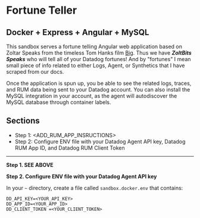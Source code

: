 # Fortune Teller

Docker + Express + Angular + MySQL
---
This sandbox serves a fortune telling Angular web application based on Zoltar Speaks from the timeless Tom Hanks film [Big](https://www.youtube.com/watch?v=Q6RK4479XD8).  Thus we have ***ZoltBits Speaks*** who will tell all of your Datadog fortunes!  And by "fortunes" I mean small piece of info related to either Logs, Agent, or Synthetics that I have scraped from our docs.


Once the application is spun up, you be able to see the related logs, traces, and RUM data being sent to your Datadog account.  You can also install the MySQL integration in your account, as the agent will autodiscover the MySQL database through container labels.

## Sections
- Step 1: <ADD_RUM_APP_INSRUCTIONS>
- Step 2: Configure ENV file with your Datadog Agent API key, Datadog RUM App ID, and Datadog RUM Client Token
---

**Step 1.  SEE ABOVE**

**Step 2.  Configure ENV file with your Datadog Agent API key**

In your ```~``` directory, create a file called ```sandbox.docker.env``` that contains:
```
DD_API_KEY=<YOUR_API_KEY>
DD_APP_ID=<YOUR_APP_ID>
DD_CLIENT_TOKEN =<YOUR_CLIENT_TOKEN>

```
